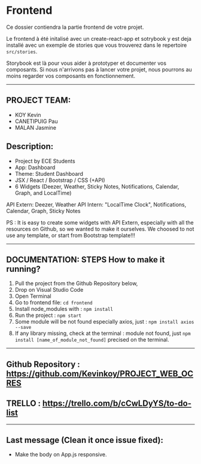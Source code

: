 # Frontend

Ce dossier contiendra la partie frontend de votre projet.

Le frontend à été initalisé avec un create-react-app et sotrybook y est deja installé avec un exemple de stories que vous trouverez dans le repertoire `src/stories`.

Storybook est là pour vous aider à prototyper et documenter vos composants. Si nous n'arrivons pas à lancer votre projet, nous pourrons au moins regarder vos composants en fonctionnement.

******************************************************************************************************************
## PROJECT TEAM: 
- KOY Kevin
- CANETIPUIG Pau
- MALAN Jasmine

## Description: 
- Project by ECE Students
- App: Dashboard 
- Theme: Student Dashboard
- JSX / React / Bootstrap / CSS (+API)
- 6 Widgets (Deezer, Weather, Sticky Notes, Notifications, Calendar, Graph, and LocalTime)

API Extern: Deezer, Weather
API Intern: "LocalTime Clock", Notifications, Calendar, Graph, Sticky Notes

PS : It is easy to create some widgets with API Extern, especially with all the resources on Github, so we wanted to make it ourselves.
We choosed to not use any template, or start from Bootstrap template!!! 
*****************************************************************************************************************

## DOCUMENTATION: STEPS How to make it running?

1) Pull the project from the Github Repository below, 
2) Drop on Visual Studio Code
3) Open Terminal
4) Go to frontend file: `cd frontend`
5) Install node_modules with : `npm install`
6) Run the project : `npm start`
7) Some module will be not found especially axios, just : `npm install axios --save`
7) If any library missing, check at the terminal : module not found, just `npm install [name_of_module_not_found]` precised on the terminal.


*****************************************************************************************************************

## Github Repository : https://github.com/Kevinkoy/PROJECT_WEB_OCRES

## TRELLO : https://trello.com/b/cCwLDyYS/to-do-list

******************************************************************************************************************

## Last message (Clean it once issue fixed):
- Make the body on App.js responsive.



